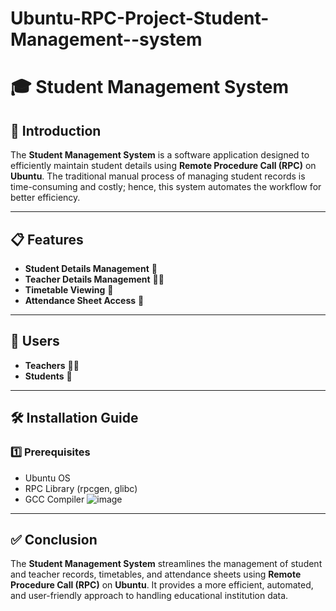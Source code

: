 # Ubuntu-RPC-Project-Student-Management--system

# 🎓 Student Management System

## 📌 Introduction
The **Student Management System** is a software application designed to efficiently maintain student details using **Remote Procedure Call (RPC)** on **Ubuntu**. The traditional manual process of managing student records is time-consuming and costly; hence, this system automates the workflow for better efficiency.

---

## 📋 Features
- **Student Details Management** 📄
- **Teacher Details Management** 👩‍🏫
- **Timetable Viewing** 📅
- **Attendance Sheet Access** 📜

---

## 👥 Users
- **Teachers** 👨‍🏫
- **Students** 🎒

---

## 🛠️ Installation Guide

### **1️⃣ Prerequisites**
- Ubuntu OS
- RPC Library (rpcgen, glibc)
- GCC Compiler
![image](https://github.com/user-attachments/assets/19cda28c-2cb1-408f-a890-9800e3e6cf42)

---

## ✅ Conclusion
The **Student Management System** streamlines the management of student and teacher records, timetables, and attendance sheets using **Remote Procedure Call (RPC)** on **Ubuntu**. It provides a more efficient, automated, and user-friendly approach to handling educational institution data.
